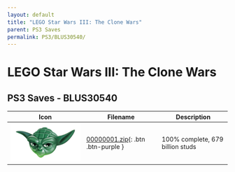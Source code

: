 ```yaml
---
layout: default
title: "LEGO Star Wars III: The Clone Wars"
parent: PS3 Saves
permalink: PS3/BLUS30540/
---
```

# LEGO Star Wars III: The Clone Wars

## PS3 Saves - BLUS30540

| Icon | Filename | Description |
|------|----------|-------------|
| ![LEGO Star Wars III: The Clone Wars](ICON0.PNG) | [00000001.zip](00000001.zip){: .btn .btn-purple } | 100% complete, 679 billion studs |
